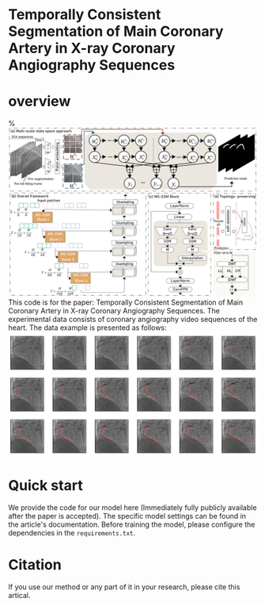 # Temporally Consistent Segmentation of Main Coronary Artery in X-ray Coronary Angiography Sequences


# overview

%![image](frameworkv006.png)
This code is for the paper: Temporally Consistent Segmentation of Main Coronary Artery in X-ray Coronary Angiography Sequences.
The experimental data consists of coronary angiography video sequences of the heart. The data example is presented as follows:
![image](datapic.png)



# Quick start
We provide the code for our model here (Immediately fully publicly available after the paper is accepted). The specific model settings can be found in the article's documentation.
Before training the model, please configure the dependencies in the `requirements.txt`. 




# Citation
If you use our method or any part of it in your research, please cite this artical.
